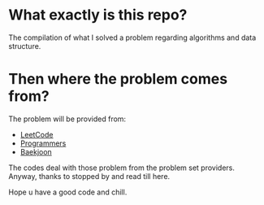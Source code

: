 # What exactly is this repo?

The compilation of what I solved a problem regarding algorithms and data structure.

# Then where the problem comes from?

The problem will be provided from:
- [LeetCode](leetcode.com)
- [Programmers](programmers.kr)
- [Baekjoon](acmicpc.net)

The codes deal with those problem from the problem set providers.   
Anyway, thanks to stopped by and read till here.   

Hope u have a good code and chill.
